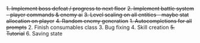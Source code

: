 ~~1. Implement boss defeat / progress to next floor~~
~~2. Implement battle system - player commands & enemy ai~~
~~3. Level scaling on all entities - maybe stat allocation on player~~
~~4. Random enemy generation~~
    ~~1. Autocompletions for all prompts~~
    2. Finish consumables class
    3. Bug fixing
    4. Skill creation
    ~~5. Tutorial~~
    6. Saving state